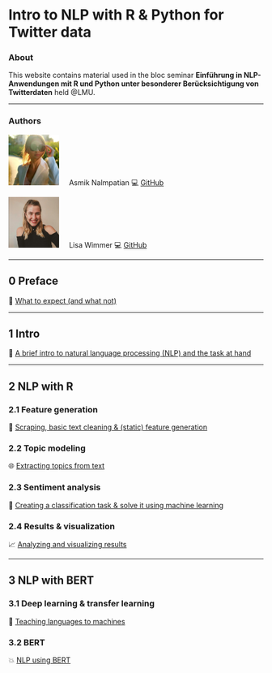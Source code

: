 # Intro to NLP with R & Python for Twitter data
### About

This website contains material used in the bloc seminar **Einführung in NLP-Anwendungen mit R und Python unter besonderer Berücksichtigung von Twitterdaten** held @LMU.

***

### Authors

<img src="figures/bild_asmik.jfif" width="100" height="100"> &nbsp; &nbsp; Asmik Nalmpatian 💻 [GitHub](https://github.com/asmiknalmpatian)

<img src="figures/bild_lisa.PNG" width="100" height="100"> &nbsp; &nbsp; Lisa Wimmer 💻 [GitHub](https://github.com/lisa-wm)

***

## **0 Preface**
<!-- [Contents](pages/0_preface.html) -->
🧭 [What to expect (and what not)](0_preface.html)

***

## **1 Intro**
💬 [A brief intro to natural language processing (NLP) and the task at hand](1_intro.html)

***

## **2 NLP with R**
### **2.1 Feature generation**
💼 [Scraping, basic text cleaning & (static) feature generation](template.html)

### **2.2 Topic modeling**
🌐 [Extracting topics from text](template.html)

### **2.3 Sentiment analysis**
🚀 [Creating a classification task & solve it using machine learning](template.html)

### **2.4 Results & visualization**
📈 [Analyzing and visualizing results](template.html)

***

## **3 NLP with BERT**
### **3.1 Deep learning & transfer learning**
🧠 [Teaching languages to machines](template.html)

### **3.2 BERT**
💥 [NLP using BERT](template.html)
